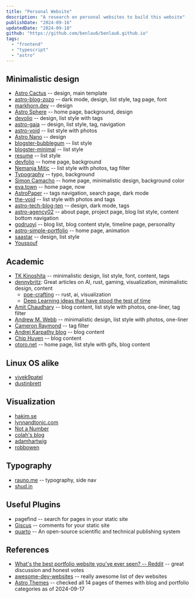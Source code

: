 ```yaml
---
title: "Personal Website"
description: "A research on personal websites to build this website"
publishDate: "2024-09-16"
updatedDate: "2024-09-18"
github: "https://github.com/benlau6/benlau6.github.io"
tags:
  - "frontend"
  - "typescript"
  - "astro"
---
```


## Minimalistic design

- [Astro Cactus](https://astro-theme-cactus.netlify.app/) -- design, main template
- [astro-blog-zozo](https://astro-blog-zozo.pages.dev/) -- dark mode, design, list style, tag page, font
- [markhorn.dev](https://markhorn.dev/) -- design
- [Astro Sphere](https://astro-sphere-demo.vercel.app/) -- home page, background, design
- [devolio](https://devolio.devaradise.com/) -- design, list style with tags
- [astro-gaia](https://astro-gaia.netlify.app/) -- design, list style, tag, navigation
- [astro-void](https://astro-void.netlify.app/) -- list style with photos
- [Astro Nano](https://astro-nano-demo.vercel.app/) -- design
- [blogster-bubblegum](https://blogster-bubblegum.netlify.app/blog/) -- list style
- [blogster-minimal](https://blogster-minimal.netlify.app/blog/) -- list style
- [resume](https://astro-theme-resume.vercel.app/blog) -- list style
- [devfolio](https://devfolio-blog-starter.vercel.app/) -- home page, background
- [Nemanja Mitic](https://nemanjamitic.com/blog/) -- list style with photos, tag filter
- [Typography](https://astro-theme-typography.vercel.app/) -- typo, background
- [Simon Camacho](https://simoncamacho.com/) -- home page, minimalistic design, background color
- [eva.town](https://eva.town/) -- home page, now
- [AstroPaper](https://astro-paper.pages.dev/) -- tags navigation, search page, dark mode
- [the-void](https://the-void.cosmicthemes.com/) -- list style with photos and tags
- [astro-tech-blog-ten](https://astro-tech-blog-ten.vercel.app/) -- design, dark mode, tags
- [astro-agency02](https://astro-agency02.vercel.app/about) -- about page, project page, blog list style, content bottom navigation
- [godruoyi](https://godruoyi.com/) -- blog list, blog content style, timeline page, personality
- [astro-simple-portfolio](https://astro-simple-portfolio.vercel.app/) -- home page, animation
- [saastar](https://saastar.netlify.app/#use-cases) -- design, list style
- [Youssouf](https://elazizi.com/posts/add-comments-section-to-your-astro-blog/)


## Academic

- [TK Kinoshita](https://www.iamtk.co/) -- minimalistic design, list style, font, content, tags
- [dennybritz](https://dennybritz.com/): Great articles on AI, rust, gaming, visualization, minimalistic design, content
  - [poe-crafting](https://dennybritz.com/posts/poe-crafting/) -- rust, ai, visualization
  - [Deep Learning ideas that have stood the test of time](https://dennybritz.com/posts/deep-learning-ideas-that-stood-the-test-of-time/)
- [Amit Chaudhary](https://amitness.com/) -- blog content, list style with photos, one-liner, tag filter
- [Andrew M. Webb](http://www.awebb.info/) -- minimalistic design, list style with photos, one-liner
- [Cameron Raymond](https://cameronraymond.me/) -- tag filter
- [Andrej Karpathy blog](http://karpathy.github.io/) -- blog content
- [Chip Huyen](https://huyenchip.com/) -- blog content
- [otoro.net](https://otoro.net/ml/) -- home page, list style with gifs, blog content

## Linux OS alike

- [vivek9patel](https://vivek9patel.github.io/)
- [dustinbrett](https://dustinbrett.com/)

## Visualization

- [hakim.se](https://hakim.se/)
- [lynnandtonic.com](https://lynnandtonic.com/)
- [Not a Number](https://www.nan.fyi/)
- [colah's blog](https://colah.github.io/)
- [adamhartwig](https://www.adamhartwig.co.uk/work-and-play)
- [robbowen](https://robbowen.digital/)

## Typography

- [rauno.me](https://rauno.me/craft/interaction-design#spatial-consistency) -- typography, side nav
- [shud.in](https://shud.in/)

## Useful Plugins

- pagefind -- search for pages in your static site
- [Giscus](https://elazizi.com/posts/add-comments-section-to-your-astro-blog/) -- comments for your static site
- [quarto](https://quarto.org/) -- An open-source scientific and technical publishing system

## References

- [What's the best portfolio website you've ever seen? -- Reddit](https://www.reddit.com/r/webdev/comments/112r7m5/whats_the_best_portfolio_website_youve_ever_seen/) -- great discussion and honest votes
- [awesome-dev-websites](https://github.com/amitozdeol/awesome-dev-websites) -- really awesome list of dev websites
- [Astro Themes](https://astro.build/themes/?search=&categories%5B%5D=blog&categories%5B%5D=portfolio) -- checked all 14 pages of themes with blog and portfolio categories as of 2024-09-17

